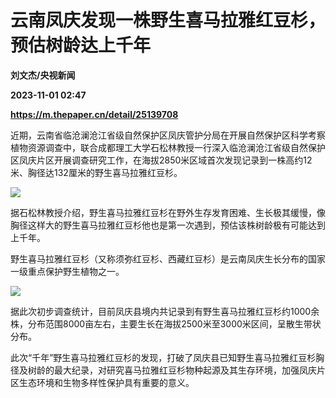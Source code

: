 # 云南凤庆发现一株野生喜马拉雅红豆杉，预估树龄达上千年
**刘文杰/央视新闻**

**2023-11-01 02:47**

**https://m.thepaper.cn/detail/25139708**

近期，云南省临沧澜沧江省级自然保护区凤庆管护分局在开展自然保护区科学考察植物资源调查中，联合成都理工大学石松林教授一行深入临沧澜沧江省级自然保护区凤庆片区开展调查研究工作，在海拔2850米区域首次发现记录到一株高约12米、胸径达132厘米的野生喜马拉雅红豆杉。

![](https://imagecloud.thepaper.cn/thepaper/image/276/485/624.jpg)

据石松林教授介绍，野生喜马拉雅红豆杉在野外生存发育困难、生长极其缓慢，像胸径这样大的野生喜马拉雅红豆杉他也是第一次遇到，预估该株树龄极有可能达到上千年。

野生喜马拉雅红豆杉（又称须弥红豆杉、西藏红豆杉）是云南凤庆生长分布的国家一级重点保护野生植物之一。

![](https://imagecloud.thepaper.cn/thepaper/image/276/485/625.jpg)

据此次初步调查统计，目前凤庆县境内共记录到有野生喜马拉雅红豆杉约1000余株，分布范围8000亩左右，主要生长在海拔2500米至3000米区间，呈散生带状分布。

此次“千年”野生喜马拉雅红豆杉的发现，打破了凤庆县已知野生喜马拉雅红豆杉胸径及树龄的最大纪录，对研究喜马拉雅红豆杉物种起源及其生存环境，加强凤庆片区生态环境和生物多样性保护具有重要的意义。